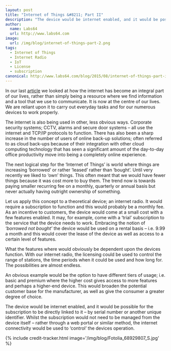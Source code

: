 ```yaml
---
layout: post
title: "Internet of Things &#8211; Part II"
description: "The device would be internet enabled, and it would be possible for the subscription to be directly linked to it – by serial number or another unique identifier"
author:
  name: Labs64
  url: http://www.labs64.com
image:
  url: /img/blog/internet-of-things-part-2.png
tags:
  - Internet of Things
  - Internet Radio
  - IoT
  - License
  - subscription
canonical: http://www.labs64.com/blog/2015/08/internet-of-things-part-ii/
---
```


In our last [article](/blog/2015/07/21/internet-of-things-part-i/) we looked at how the internet has become an integral part of our lives, rather than simply being a resource where we find information and a tool that we use to communicate. It is now at the centre of our lives. We are reliant upon it to carry out everyday tasks and for our numerous devices to work properly.

The internet is also being used in other, less obvious ways. Corporate security systems; CCTV, alarms and secure door systems &#8211; all use the internet and TCP/IP protocols to function. There has also been a sharp increase in the number of users of online back-up solutions; often referred to as cloud back-ups because of their integration with other cloud computing technology that has seen a significant amount of the day-to-day office productivity move into being a completely online experience.

The next logical step for the &#8216;Internet of Things&#8217; is world where things are increasing &#8216;borrowed&#8217; or rather &#8216;leased&#8217; rather than &#8216;bought&#8217;. Until very recently we liked to &#8216;own&#8217; things. This often meant that we would have fewer things because it was cost more to buy them. The trend now is towards paying smaller recurring fee on a monthly, quarterly or annual basis but never actually having outright ownership of something.

Let us apply this concept to a theoretical device; an internet radio. It would require a subscription to function and this would probably be a monthly fee. As an incentive to customers, the device would come at a small cost with a few features enabled. It may, for example, come with a &#8216;trial&#8217; subscription to the service that the device needs to work. Embracing the notion of _&#8216;borrowed not bought&#8217;_ the device would be used on a rental basis &#8211; i.e. 9.99 a month and this would cover the lease of the device as well as access to a certain level of features.

What the features where would obviously be dependent upon the devices function. With our internet radio, the licensing could be used to control the range of stations, the time periods when it could be used and how long for. The possibilities are almost endless.

An obvious example would be the option to have different tiers of usage; i.e. basic and premium where the higher cost gives access to more features and perhaps a higher-end device. This would broaden the potential customer base for the manufacturer, as well as give the consumer a greater degree of choice.

The device would be internet enabled, and it would be possible for the subscription to be directly linked to it &#8211; by serial number or another unique identifier. Whilst the subscription would not need to be managed from the device itself &#8211; rather through a web portal or similar method, the internet connectivity would be used to &#8216;control&#8217; the devices operation.

{% include credit-tracker.html image='/img/blog/Fotolia_68929807_S.jpg' %}
